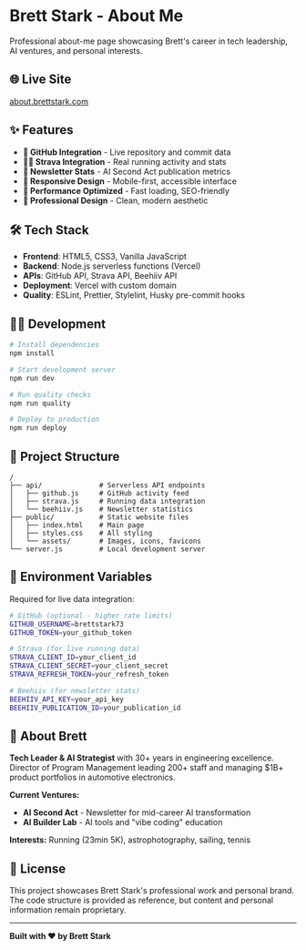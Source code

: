 # Brett Stark - About Me

Professional about-me page showcasing Brett's career in tech leadership, AI ventures, and personal interests.

## 🌐 Live Site

[about.brettstark.com](https://about.brettstark.com)

## ✨ Features

- **🔧 GitHub Integration** - Live repository and commit data
- **🏃‍♂️ Strava Integration** - Real running activity and stats
- **📰 Newsletter Stats** - AI Second Act publication metrics
- **📱 Responsive Design** - Mobile-first, accessible interface
- **🚀 Performance Optimized** - Fast loading, SEO-friendly
- **🎨 Professional Design** - Clean, modern aesthetic

## 🛠️ Tech Stack

- **Frontend**: HTML5, CSS3, Vanilla JavaScript
- **Backend**: Node.js serverless functions (Vercel)
- **APIs**: GitHub API, Strava API, Beehiiv API
- **Deployment**: Vercel with custom domain
- **Quality**: ESLint, Prettier, Stylelint, Husky pre-commit hooks

## 🏃‍♂️ Development

```bash
# Install dependencies
npm install

# Start development server
npm run dev

# Run quality checks
npm run quality

# Deploy to production
npm run deploy
```

## 📁 Project Structure

```
/
├── api/              # Serverless API endpoints
│   ├── github.js     # GitHub activity feed
│   ├── strava.js     # Running data integration
│   └── beehiiv.js    # Newsletter statistics
├── public/           # Static website files
│   ├── index.html    # Main page
│   ├── styles.css    # All styling
│   └── assets/       # Images, icons, favicons
└── server.js         # Local development server
```

## 🔧 Environment Variables

Required for live data integration:

```bash
# GitHub (optional - higher rate limits)
GITHUB_USERNAME=brettstark73
GITHUB_TOKEN=your_github_token

# Strava (for live running data)
STRAVA_CLIENT_ID=your_client_id
STRAVA_CLIENT_SECRET=your_client_secret
STRAVA_REFRESH_TOKEN=your_refresh_token

# Beehiiv (for newsletter stats)
BEEHIIV_API_KEY=your_api_key
BEEHIIV_PUBLICATION_ID=your_publication_id
```

## 🎯 About Brett

**Tech Leader & AI Strategist** with 30+ years in engineering excellence. Director of Program Management leading 200+ staff and managing $1B+ product portfolios in automotive electronics.

**Current Ventures:**

- **AI Second Act** - Newsletter for mid-career AI transformation
- **AI Builder Lab** - AI tools and "vibe coding" education

**Interests:** Running (23min 5K), astrophotography, sailing, tennis

## 📄 License

This project showcases Brett Stark's professional work and personal brand. The code structure is provided as reference, but content and personal information remain proprietary.

---

**Built with ❤️ by Brett Stark**
